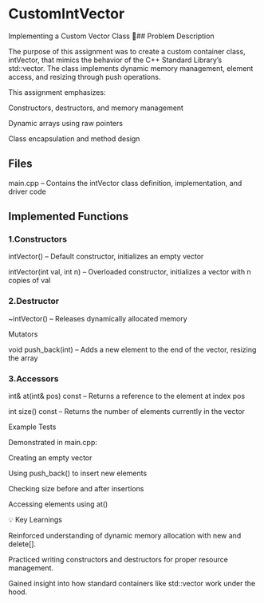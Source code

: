 # CustomIntVector
Implementing a Custom Vector Class
📖## Problem Description

The purpose of this assignment was to create a custom container class, intVector, that mimics the behavior of the C++ Standard Library’s std::vector<int>. The class implements dynamic memory management, element access, and resizing through push operations.

This assignment emphasizes:

Constructors, destructors, and memory management

Dynamic arrays using raw pointers

Class encapsulation and method design

## Files

main.cpp – Contains the intVector class definition, implementation, and driver code

## Implemented Functions

### 1.Constructors

intVector() – Default constructor, initializes an empty vector

intVector(int val, int n) – Overloaded constructor, initializes a vector with n copies of val

### 2.Destructor

~intVector() – Releases dynamically allocated memory

Mutators

void push_back(int) – Adds a new element to the end of the vector, resizing the array

### 3.Accessors

int& at(int& pos) const – Returns a reference to the element at index pos

int size() const – Returns the number of elements currently in the vector

Example Tests

Demonstrated in main.cpp:

Creating an empty vector

Using push_back() to insert new elements

Checking size before and after insertions

Accessing elements using at()


💡 Key Learnings

Reinforced understanding of dynamic memory allocation with new and delete[].

Practiced writing constructors and destructors for proper resource management.

Gained insight into how standard containers like std::vector work under the hood.

